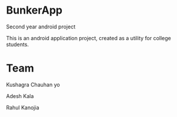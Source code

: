 # BunkerApp
Second year android project


This is an android application project, created as a utility for college students.

# Team

Kushagra Chauhan yo

Adesh Kala

Rahul Kanojia
